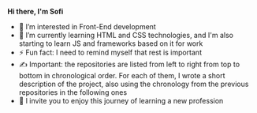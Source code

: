**Hi there, I'm Sofi**

- 👀 I’m interested in Front-End development
- 🌱 I’m currently learning HTML and CSS technologies, and I'm also starting to learn JS and frameworks based on it for work
- ⚡ Fun fact: I need to remind myself that rest is important
- ✍️ Important: the repositories are listed from left to right from top to bottom in chronological order. For each of them, I wrote a short description of the project, also using the chronology from the previous repositories in the following ones
- 🤝 I invite you to enjoy this journey of learning a new profession

<!---
sofi-dobriak/sofi-dobriak is a ✨ special ✨ repository because its `README.md` (this file) appears on your GitHub profile.
You can click the Preview link to take a look at your changes.
--->
